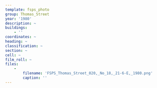 ```yaml
---
template: fsps_photo
group: Thomas_Street
year: '1980'
description: ~
buildings:
    - ''
coordinates: ~
heading: ~
classification: ~
section: ~
cell: ~
film_roll: ~
files:
    -
        filename: 'FSPS_Thomas_Street_020,_No_18,_21-6-E,_1980.png'
        caption: ''
---
```

